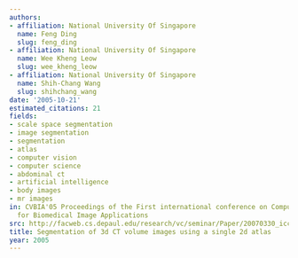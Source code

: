 ```yaml
---
authors:
- affiliation: National University Of Singapore
  name: Feng Ding
  slug: feng_ding
- affiliation: National University Of Singapore
  name: Wee Kheng Leow
  slug: wee_kheng_leow
- affiliation: National University Of Singapore
  name: Shih-Chang Wang
  slug: shihchang_wang
date: '2005-10-21'
estimated_citations: 21
fields:
- scale space segmentation
- image segmentation
- segmentation
- atlas
- computer vision
- computer science
- abdominal ct
- artificial intelligence
- body images
- mr images
in: CVBIA'05 Proceedings of the First international conference on Computer Vision
  for Biomedical Image Applications
src: http://facweb.cs.depaul.edu/research/vc/seminar/Paper/20070330_iccv-ws2005-segment.pdf
title: Segmentation of 3d CT volume images using a single 2d atlas
year: 2005
---
```

